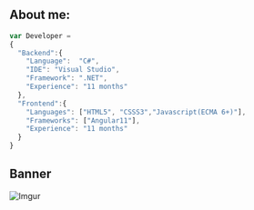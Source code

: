 ## About me: 

```javascript
var Developer =
{
  "Backend":{
    "Language":  "C#",
    "IDE": "Visual Studio",
    "Framework": ".NET",
    "Experience": "11 months"
  },
  "Frontend":{
    "Languages": ["HTML5", "CSSS3","Javascript(ECMA 6+)"],
    "Frameworks": ["Angular11"],
    "Experience": "11 months"
  }
}
```

## Banner

![Imgur](https://i.imgur.com/dJOIsEf.png)
